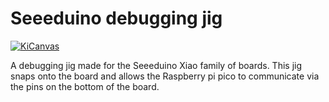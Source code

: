 # Seeeduino debugging jig

[![KiCanvas](https://img.shields.io/badge/KiCanvas-purple)](https://kicanvas.org/?github=https%3A%2F%2Fgithub.com%2FOleStrohm%2Fseeeduino_debugging_jig)

A debugging jig made for the Seeeduino Xiao family of boards.
This jig snaps onto the board and allows the Raspberry pi pico to communicate via the pins on the bottom of the board.
